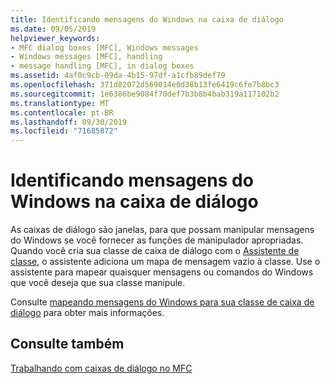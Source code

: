 ```yaml
---
title: Identificando mensagens do Windows na caixa de diálogo
ms.date: 09/05/2019
helpviewer_keywords:
- MFC dialog boxes [MFC], Windows messages
- Windows messages [MFC], handling
- message handling [MFC], in dialog boxes
ms.assetid: 4af0c9cb-09da-4b15-97df-a1cfb89def79
ms.openlocfilehash: 371d82072d569014e0d38b13fe6419c6fe7b8bc3
ms.sourcegitcommit: 1e6386be9084f70def7b3b8b4bab319a117102b2
ms.translationtype: MT
ms.contentlocale: pt-BR
ms.lasthandoff: 09/30/2019
ms.locfileid: "71685872"
---
```

# <a name="handling-windows-messages-in-your-dialog-box"></a>Identificando mensagens do Windows na caixa de diálogo

As caixas de diálogo são janelas, para que possam manipular mensagens do Windows se você fornecer as funções de manipulador apropriadas. Quando você cria sua classe de caixa de diálogo com o [Assistente de classe](reference/mfc-class-wizard.md), o assistente adiciona um mapa de mensagem vazio à classe. Use o assistente para mapear quaisquer mensagens ou comandos do Windows que você deseja que sua classe manipule.

Consulte [mapeando mensagens do Windows para sua classe de caixa de diálogo](../mfc/mapping-windows-messages-to-your-class.md) para obter mais informações.

## <a name="see-also"></a>Consulte também

[Trabalhando com caixas de diálogo no MFC](../mfc/life-cycle-of-a-dialog-box.md)
